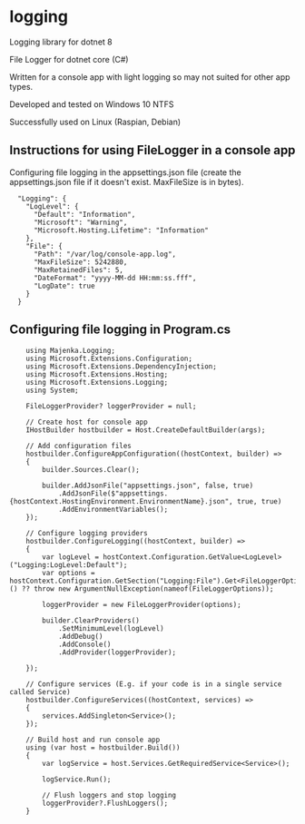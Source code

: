 # logging
Logging library for dotnet 8

File Logger for dotnet core (C#)

Written for a console app with light logging so may not suited for other app types. 

Developed and tested on Windows 10 NTFS

Successfully used on Linux (Raspian, Debian)

Instructions for using FileLogger in a console app
--------------------------------------------------

Configuring file logging in the appsettings.json file (create the appsettings.json file if it doesn't exist. MaxFileSize is in bytes).

    
      "Logging": {
        "LogLevel": {
          "Default": "Information",
          "Microsoft": "Warning",
          "Microsoft.Hosting.Lifetime": "Information"
        },
        "File": {
          "Path": "/var/log/console-app.log",
          "MaxFileSize": 5242880,
          "MaxRetainedFiles": 5,
          "DateFormat": "yyyy-MM-dd HH:mm:ss.fff",
          "LogDate": true
        }
      }
    

Configuring file logging in Program.cs
--------------------------------------
      
        using Majenka.Logging;
        using Microsoft.Extensions.Configuration;
        using Microsoft.Extensions.DependencyInjection;
        using Microsoft.Extensions.Hosting;
        using Microsoft.Extensions.Logging;
        using System;
        
        FileLoggerProvider? loggerProvider = null;
        
        // Create host for console app
        IHostBuilder hostbuilder = Host.CreateDefaultBuilder(args);
        
        // Add configuration files  
        hostbuilder.ConfigureAppConfiguration((hostContext, builder) =>
        {
            builder.Sources.Clear();
        
            builder.AddJsonFile("appsettings.json", false, true)
                .AddJsonFile($"appsettings.{hostContext.HostingEnvironment.EnvironmentName}.json", true, true)
                .AddEnvironmentVariables();
        });
        
        // Configure logging providers
        hostbuilder.ConfigureLogging((hostContext, builder) =>
        {
            var logLevel = hostContext.Configuration.GetValue<LogLevel>("Logging:LogLevel:Default");
            var options = hostContext.Configuration.GetSection("Logging:File").Get<FileLoggerOptions>() ?? throw new ArgumentNullException(nameof(FileLoggerOptions));
        
            loggerProvider = new FileLoggerProvider(options);
        
            builder.ClearProviders()
                .SetMinimumLevel(logLevel)
                .AddDebug()
                .AddConsole()
                .AddProvider(loggerProvider);
        
        });
        
        // Configure services (E.g. if your code is in a single service called Service)
        hostbuilder.ConfigureServices((hostContext, services) =>
        {
            services.AddSingleton<Service>();
        });
        
        // Build host and run console app
        using (var host = hostbuilder.Build())
        {
            var logService = host.Services.GetRequiredService<Service>();
        
            logService.Run();
        
            // Flush loggers and stop logging
            loggerProvider?.FlushLoggers();
        }
      

